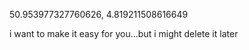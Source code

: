 50.953977327760626, 4.819211508616649

i want to make it easy for you...but i might delete it later
